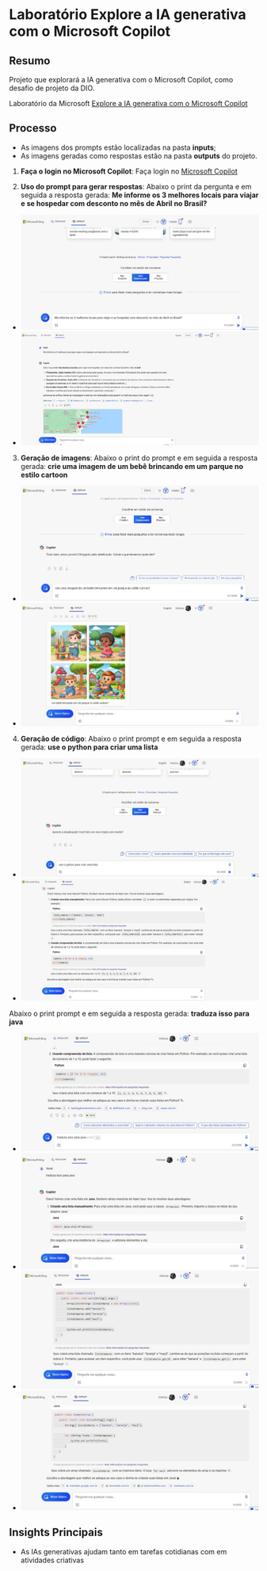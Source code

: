 # Laboratório Explore a IA generativa com o Microsoft Copilot

## Resumo
Projeto que explorará a IA generativa com o Microsoft Copilot, como desafio de projeto da DIO.

Laboratório da Microsoft [Explore a IA generativa com o Microsoft Copilot](https://microsoftlearning.github.io/mslearn-ai-fundamentals/Instructions/Labs/12-generative-ai.html)

## Processo

- As imagens dos prompts estão localizadas na pasta **inputs**;
- As imagens geradas como respostas estão na pasta **outputs** do projeto.

1. **Faça o login no Microsoft Copilot**: Faça login no [Microsoft Copilot](https://copilot.microsoft.com/?azure-portal=true)

2. **Uso do prompt para gerar respostas**: 
Abaixo o print da pergunta e em seguida a resposta gerada: **Me informe os 3 melhores locais para viajar e se hospedar com desconto no mês de Abril no Brasil?**
- ![Pergunta ao Prompt](inputs/a-prompt.01.jpg)
- ![Resposta gerada](outputs/a-prompt.01.jpg)

3. **Geração de imagens**:
Abaixo o print do prompt e em seguida a resposta gerada: **crie uma imagem de um bebê brincando em um parque no estilo cartoon**
- ![Geração de imagem](inputs/b-imagem.01.jpg)
- ![Resposta gerada](outputs/b-imagem.01.jpg)

4. **Geração de código**:
Abaixo o print prompt e em seguida a resposta gerada: **use o python para criar uma lista**
- ![Geração de código](inputs/c-codigo.01.jpg)
- ![Resposta gerada](outputs/c-codigo.01.jpg)

Abaixo o print prompt e em seguida a resposta gerada: **traduza isso para java**
- ![Geração de código](inputs/c-codigo.02.jpg)
- ![Resposta gerada](outputs/c-codigo.02.01.jpg)
- ![Resposta gerada](outputs/c-codigo.02.02.jpg)
- ![Resposta gerada](outputs/c-codigo.02.03.jpg)
## Insights Principais

- As IAs generativas ajudam tanto em tarefas cotidianas com em atividades criativas
